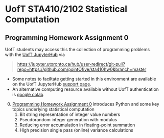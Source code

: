 # UofT STA410/2102 Statistical Computation
## Programming Homework Assignment 0

UofT students may access this the collection of programming problems with the [UofT JupyterHub](https://jupyter.utoronto.ca) via

> https://jupyter.utoronto.ca/hub/user-redirect/git-pull?repo=https://github.com/pointOfive/sta410hw0&branch=master

- Some notes to faciltate getting started in this environment are available on the UofT JupyterHub [support page](https://act.utoronto.ca/jupyterhub-support/).
- An alternative computing resource available without UofT authentication is [google colab](http://colab.research.google.com).

0. [Programming Homework Assignment 0](sta410hw0.ipynb) introduces Python and some key topics underlying statistical computation 
   1. Bit string representation of integer value numbers
   2. Pseudorandom integer generation with modulus
   3. Reducing error accumulation in floating-point summation
   4. High precision single pass (online) variance calculations
